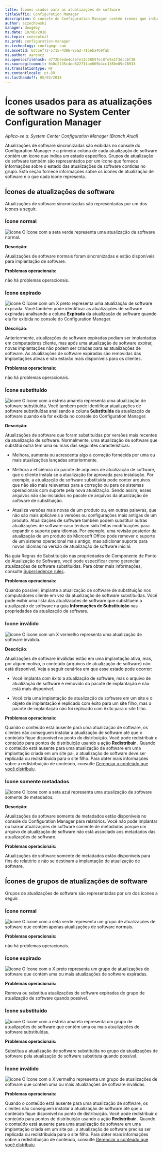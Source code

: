 ```yaml
---
title: Ícones usados para as atualizações de software
titleSuffix: Configuration Manager
description: O console do Configuration Manager contém ícones que indicam um estado para o grupo de atualização de software ou atualização sincronizada.
author: aczechowski
manager: dougeby
ms.date: 10/06/2016
ms.topic: conceptual
ms.prod: configuration-manager
ms.technology: configmgr-sum
ms.assetid: 63c5ef72-5715-4d86-85a2-71beba469fab
ms.author: aaroncz
ms.openlocfilehash: d772b4ede4c8bfe13c68597ec8fe9a1f3dccbf38
ms.sourcegitcommit: 0b0c2735c4ed822731ae069b4cc1380e89e78933
ms.translationtype: HT
ms.contentlocale: pt-BR
ms.lasthandoff: 05/03/2018
---
```

# <a name="icons-used-for-software-updates-in-system-center-configuration-manager"></a>Ícones usados para as atualizações de software no System Center Configuration Manager

*Aplica-se a: System Center Configuration Manager (Branch Atual)*

Atualizações de software sincronizadas são exibidas no console do Configuration Manager e a primeira coluna de cada atualização de software contém um ícone que indica um estado específico. Grupos de atualização de software também são representados por um ícone que fornece informações sobre o estado das atualizações de software contidas no grupo. Esta seção fornece informações sobre os ícones de atualização de software e o que cada ícone representa.  

## <a name="icons-for-software-updates"></a>Ícones de atualizações de software  
 Atualizações de software sincronizadas são representadas por um dos ícones a seguir.  

### <a name="normal-icon"></a>Ícone normal  
 ![ícone](../media/Normal.jpg "Ícone normal") O ícone com a seta verde representa uma atualização de software normal.  

 **Descrição:**  

 Atualizações de software normais foram sincronizadas e estão disponíveis para implantação de software.  

 **Problemas operacionais:**  

 não há problemas operacionais.  

### <a name="expired-icon"></a>Ícone expirado  
 ![ícone](../media/Expired.jpg "Ícone expirado") O ícone com um X preto representa uma atualização de software expirada. Você também pode identificar as atualizações de software expiradas analisando a coluna **Expirada** da atualização de software quando ela for exibida no console do Configuration Manager.  

 **Descrição:**  

 Anteriormente, atualizações de software expiradas podiam ser implantadas em computadores cliente, mas após uma atualização de software expirar, novas implantações não podem ser criadas para as atualizações de software. As atualizações de software expiradas são removidas das implantações ativas e não estarão mais disponíveis para os clientes.  

 **Problemas operacionais:**  

 não há problemas operacionais.

### <a name="superseded-icon"></a>Ícone substituído  
 ![ícone](../media/Superseded.jpg "Ícone substituído") O ícone com a estrela amarela representa uma atualização de software substituída. Você também pode identificar atualizações de software substituídas analisando a coluna **Substituída** da atualização de software quando ela for exibida no console do Configuration Manager.  

 **Descrição:**  

 Atualizações de software que foram substituídas por versões mais recentes da atualização de software. Normalmente, uma atualização de software que substitui outra tem uma ou mais das seguintes características:  

-   Melhora, aumenta ou acrescenta algo à correção fornecida por uma ou mais atualizações lançadas anteriormente.  

-   Melhora a eficiência do pacote de arquivos de atualização de software, que o cliente instala se a atualização for aprovada para instalação. Por exemplo, a atualização de software substituída pode conter arquivos que não são mais relevantes para a correção ou para os sistemas operacionais com suporte pela nova atualização. Sendo assim, esses arquivos não são incluídos no pacote de arquivos da atualização de software de substituição.  

-   Atualiza versões mais novas de um produto ou, em outras palavras, que não são mais aplicáveis a versões ou configurações mais antigas de um produto. Atualizações de software também podem substituir outras atualizações de software caso tenham sido feitas modificações para expandir o suporte para idiomas. Por exemplo, uma revisão posterior da atualização de um produto do Microsoft Office pode remover o suporte de um sistema operacional mais antigo, mas adicionar suporte para novos idiomas na versão de atualização de software inicial.  

 Na guia Regras de Substituição nas propriedades do Componente de Ponto de Atualização de Software, você pode especificar como gerenciar atualizações de software substituídas. Para obter mais informações, consulte [Supersedence rules](../plan-design/plan-for-software-updates.md#BKMK_SupersedenceRules).  

 **Problemas operacionais:**  

 Quando possível, implante a atualização de software de substituição nos computadores cliente em vez da atualização de software substituídas. Você pode exibir uma lista das atualizações de software que substituem a atualização de software na guia **Informações de Substituição** nas propriedades da atualização de software.  

### <a name="invalid-icon"></a>Ícone inválido  
 ![ícone](../media/Invalid.jpg "Ícone inválido") O ícone com um X vermelho representa uma atualização de software inválida.  

 **Descrição:**  

 Atualizações de software inválidas estão em uma implantação ativa, mas, por algum motivo, o conteúdo (arquivos de atualização de software) não está disponível. Veja a seguir cenários em que esse estado pode ocorrer:  

-   Você implanta com êxito a atualização de software, mas o arquivo de atualização de software é removido do pacote de implantação e não está mais disponível.  

-   Você cria uma implantação de atualização de software em um site e o objeto de implantação é replicado com êxito para um site filho, mas o pacote de implantação não foi replicado com êxito para o site filho.  

 **Problemas operacionais:**  

 Quando o conteúdo está ausente para uma atualização de software, os clientes não conseguem instalar a atualização de software até que o conteúdo fique disponível no ponto de distribuição. Você pode redistribuir o conteúdo para pontos de distribuição usando a ação **Redistribuir** . Quando o conteúdo está ausente para uma atualização de software em uma implantação criada em um site pai, a atualização de software deve ser replicada ou redistribuída para o site filho. Para obter mais informações sobre a redistribuição de conteúdo, consulte [Gerenciar o conteúdo que você distribuiu](../../core/servers/deploy/configure/deploy-and-manage-content.md#bkmk_manage).  

### <a name="metadata-only-icon"></a>Ícone somente metadados
 ![ícone](../media/MetadataOnly.png "Ícone somente metadados") O ícone com a seta azul representa uma atualização de software somente de metadados.

 **Descrição:**  

 Atualizações de software somente de metadados estão disponíveis no console do Configuration Manager para relatórios. Você não pode implantar ou baixar atualizações de software somente de metadados porque um arquivo de atualização de software não está associado aos metadados das atualizações de software.  

 **Problemas operacionais:**  

 Atualizações de software somente de metadados estão disponíveis para fins de relatório e não se destinam a implantação de atualização de software.  

## <a name="icons-for-software-update-groups"></a>Ícones de grupos de atualizações de software  
 Grupos de atualizações de software são representadas por um dos ícones a seguir.  

### <a name="normal-icon"></a>Ícone normal  
 ![ícone](../media/Normal.jpg "Ícone normal") O ícone com a seta verde representa um grupo de atualizações de software que contém apenas atualizações de software normais.  

 **Problemas operacionais:**  

 não há problemas operacionais.  

### <a name="expired-icon"></a>Ícone expirado  
 ![ícone](../media/Expired.jpg "Ícone expirado") O ícone com o X preto representa um grupo de atualizações de software que contém uma ou mais atualizações de software expiradas.  

 **Problemas operacionais:**  

 Remova ou substitua atualizações de software expiradas do grupo de atualização de software quando possível.  

### <a name="superseded-icon"></a>Ícone substituído  
 ![ícone](../media/Superseded.jpg "Ícone substituído") O ícone com a estrela amarela representa um grupo de atualizações de software que contém uma ou mais atualizações de software substituídas.  

 **Problemas operacionais:**  

 Substitua a atualização de software substituída no grupo de atualizações de software pela atualização de software substituta quando possível.  

### <a name="invalid-icon"></a>Ícone inválido  
 ![ícone](../media/Invalid.jpg "Ícone inválido") O ícone com o X vermelho representa um grupo de atualizações de software que contém uma ou mais atualizações de software inválidas.  

 **Problemas operacionais:**  

 Quando o conteúdo está ausente para uma atualização de software, os clientes não conseguem instalar a atualização de software até que o conteúdo fique disponível no ponto de distribuição. Você pode redistribuir o conteúdo para pontos de distribuição usando a ação **Redistribuir** . Quando o conteúdo está ausente para uma atualização de software em uma implantação criada em um site pai, a atualização de software precisa ser replicada ou redistribuída para o site filho. Para obter mais informações sobre a redistribuição de conteúdo, consulte [Gerenciar o conteúdo que você distribuiu](../../core/servers/deploy/configure/deploy-and-manage-content.md#bkmk_manage).  
